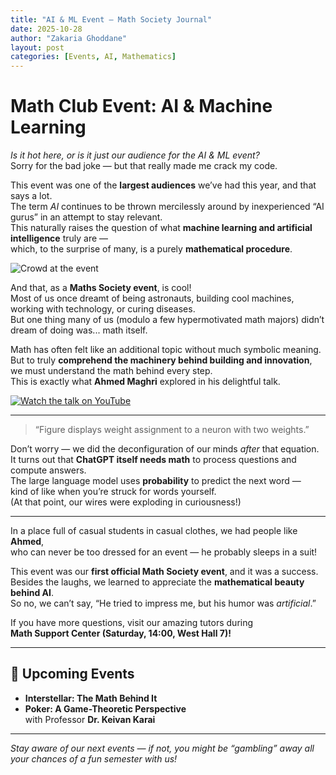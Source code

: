 ```yaml
---
title: "AI & ML Event — Math Society Journal"
date: 2025-10-28
author: "Zakaria Ghoddane"
layout: post
categories: [Events, AI, Mathematics]
---
```


# Math Club Event: AI & Machine Learning

_Is it hot here, or is it just our audience for the AI & ML event?_  
Sorry for the bad joke — but that really made me crack my code.

This event was one of the **largest audiences** we’ve had this year, and that says a lot.  
The term *AI* continues to be thrown mercilessly around by inexperienced “AI gurus” in an attempt to stay relevant.  
This naturally raises the question of what **machine learning and artificial intelligence** truly are —  
which, to the surprise of many, is a purely **mathematical procedure**.

![Crowd at the event](assets/img/ai-event-crowd.jpg)

And that, as a **Maths Society event**, is cool!  
Most of us once dreamt of being astronauts, building cool machines, working with technology, or curing diseases.  
But one thing many of us (modulo a few hypermotivated math majors) didn’t dream of doing was... math itself.  

Math has often felt like an additional topic without much symbolic meaning.  
But to truly **comprehend the machinery behind building and innovation**,  
we must understand the math behind every step.  
This is exactly what **Ahmed Maghri** explored in his delightful talk.

[![Watch the talk on YouTube](assets/img/ai-event-youtube-thumb.jpg)](https://youtube.com/)

---

> “Figure displays weight assignment to a neuron with two weights.”

Don’t worry — we did the deconfiguration of our minds *after* that equation.  
It turns out that **ChatGPT itself needs math** to process questions and compute answers.  
The large language model uses **probability** to predict the next word —  
kind of like when you’re struck for words yourself.  
(At that point, our wires were exploding in curiousness!)

---

In a place full of casual students in casual clothes, we had people like **Ahmed**,  
who can never be too dressed for an event — he probably sleeps in a suit!  

This event was our **first official Math Society event**, and it was a success.  
Besides the laughs, we learned to appreciate the **mathematical beauty behind AI**.  
So no, we can’t say, “He tried to impress me, but his humor was *artificial*.”

If you have more questions, visit our amazing tutors during  
**Math Support Center (Saturday, 14:00, West Hall 7)!**

---

## 🎯 Upcoming Events

- **Interstellar: The Math Behind It**  
- **Poker: A Game-Theoretic Perspective**  
  with Professor **Dr. Keivan Karai**

---

_Stay aware of our next events — if not, you might be “gambling” away all your chances of a fun semester with us!_
